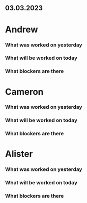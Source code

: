 ## 03.03.2023


# Andrew

### What was worked on yesterday


### What will be worked on today


### What blockers are there


# Cameron

### What was worked on yesterday

### What will be worked on today

### What blockers are there

# Alister

### What was worked on yesterday

### What will be worked on today

### What blockers are there
